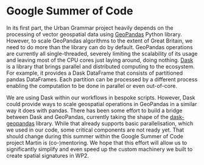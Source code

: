 ```{post} June 4, 2021
```

# Google Summer of Code

In its first part, the Urban Grammar project heavily depends on the processing of vector geospatial data using [GeoPandas](https://geopandas.org) Python library. However, to scale GeoPandas algorithms to the extent of Great Britain, we need to do more than the library can do by default. GeoPandas operations are currently all single-threaded, severely limiting the scalability of its usage and leaving most of the CPU cores just laying around, doing nothing. [Dask](https://dask.org/) is a library that brings parallel and distributed computing to the ecosystem. For example, it provides a Dask DataFrame that consists of partitioned pandas DataFrames. Each partition can be processed by a different process enabling the computation to be done in parallel or even out-of-core.

We are using Dask within our workflows in bespoke scripts. However, Dask could provide ways to scale geospatial operations in GeoPandas in a similar way it does with pandas. There has been some effort to build a bridge between Dask and GeoPandas, currently taking the shape of the [dask-geopandas](https://github.com/geopandas/dask-geopandas) library. While that already supports basic parallelisation, which we used in our code, some critical components are not ready yet. That should change during this summer within the Google Summer of Code project Martin is (co-)mentoring. We hope that this effort will allow us to significantly simplify and even speed up the custom machinery we built to create spatial signatures in WP2.